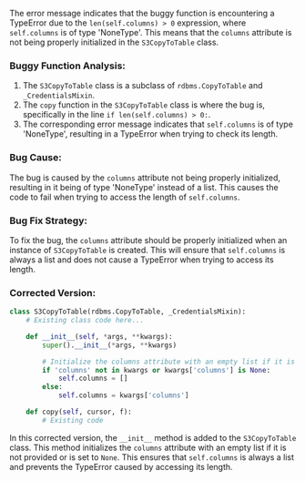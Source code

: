 The error message indicates that the buggy function is encountering a TypeError due to the `len(self.columns) > 0` expression, where `self.columns` is of type 'NoneType'. This means that the `columns` attribute is not being properly initialized in the `S3CopyToTable` class.

### Buggy Function Analysis:
1. The `S3CopyToTable` class is a subclass of `rdbms.CopyToTable` and `_CredentialsMixin`.
2. The `copy` function in the `S3CopyToTable` class is where the bug is, specifically in the line `if len(self.columns) > 0:`.
3. The corresponding error message indicates that `self.columns` is of type 'NoneType', resulting in a TypeError when trying to check its length.

### Bug Cause:
The bug is caused by the `columns` attribute not being properly initialized, resulting in it being of type 'NoneType' instead of a list. This causes the code to fail when trying to access the length of `self.columns`.

### Bug Fix Strategy:
To fix the bug, the `columns` attribute should be properly initialized when an instance of `S3CopyToTable` is created. This will ensure that `self.columns` is always a list and does not cause a TypeError when trying to access its length.

### Corrected Version:
```python
class S3CopyToTable(rdbms.CopyToTable, _CredentialsMixin):
    # Existing class code here...

    def __init__(self, *args, **kwargs):
        super().__init__(*args, **kwargs)

        # Initialize the columns attribute with an empty list if it is not provided
        if 'columns' not in kwargs or kwargs['columns'] is None:
            self.columns = []
        else:
            self.columns = kwargs['columns']

    def copy(self, cursor, f):
        # Existing code
```

In this corrected version, the `__init__` method is added to the `S3CopyToTable` class. This method initializes the `columns` attribute with an empty list if it is not provided or is set to `None`. This ensures that `self.columns` is always a list and prevents the TypeError caused by accessing its length.